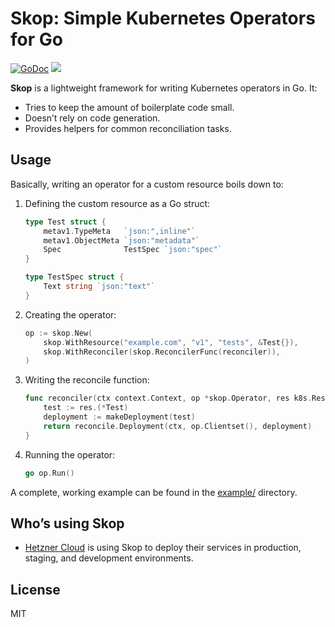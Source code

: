# Skop: Simple Kubernetes Operators for Go

[![GoDoc](https://godoc.org/github.com/thcyron/skop?status.svg)](https://godoc.org/github.com/thcyron/skop)
![](https://github.com/thcyron/skop/workflows/CI/badge.svg)

**Skop** is a lightweight framework for writing Kubernetes operators in Go. It:

* Tries to keep the amount of boilerplate code small.
* Doesn’t rely on code generation.
* Provides helpers for common reconciliation tasks.

## Usage

Basically, writing an operator for a custom resource boils down to:

1.  Defining the custom resource as a Go struct:

    ```go
    type Test struct {
	    metav1.TypeMeta   `json:",inline"`
	    metav1.ObjectMeta `json:"metadata"`
	    Spec              TestSpec `json:"spec"`
    }

    type TestSpec struct {
        Text string `json:"text"`
    }
    ```

2.  Creating the operator:

    ```go
    op := skop.New(
        skop.WithResource("example.com", "v1", "tests", &Test{}),
        skop.WithReconciler(skop.ReconcilerFunc(reconciler)),
    )
    ```

3.  Writing the reconcile function:

    ```go
    func reconciler(ctx context.Context, op *skop.Operator, res k8s.Resource) error {
        test := res.(*Test)
        deployment := makeDeployment(test)
        return reconcile.Deployment(ctx, op.Clientset(), deployment)
    }
    ```

4.  Running the operator:

    ```go
    go op.Run()
    ```

A complete, working example can be found in the [example/](example/) directory.

## Who’s using Skop

* [Hetzner Cloud](https://hetzner-cloud.de) is using Skop to deploy their
  services in production, staging, and development environments.

## License

MIT
